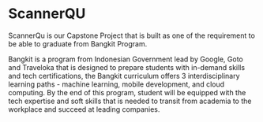 # ScannerQU

ScannerQu is our Capstone Project that is built as one of the requirement to be able to graduate from Bangkit Program.

Bangkit is a program from Indonesian Government lead by Google, Goto and Traveloka that is designed to prepare students with in-demand skills and tech certifications, the Bangkit curriculum offers 3 interdisciplinary learning paths - machine learning, mobile development, and cloud computing. By the end of this program, student will be equipped with the tech expertise and soft skills that is needed to transit from academia to the workplace and succeed at leading companies. 